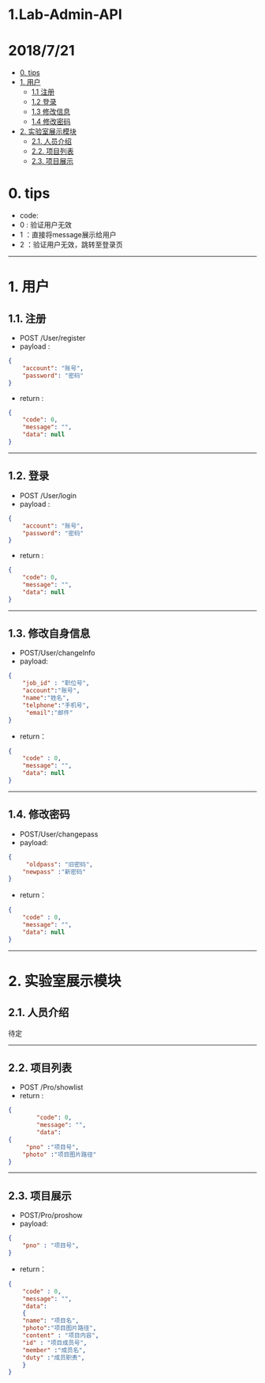 # 1.Lab-Admin-API
# 2018/7/21
<!-- TOC -->

- [0. tips](#0-tips)
- [1. 用户](#1-用户)
  - [1.1 注册](#11-注册)
  - [1.2 登录](#12-登录)
  - [1.3 修改信息](#13-修改自身信息)
  - [1.4 修改密码](#14-修改密码)
- [2. 实验室展示模块](#2-实验室展示模块)
  - [2.1. 人员介绍](#21-人员介绍)
  - [2.2. 项目列表](#22-项目列表)
  - [2.3. 项目展示](#23-项目展示)

<!-- /TOC -->

# 0. tips

- code: 
 - 0 : 验证用户无效  
 - 1 ：直接将message展示给用户  
 - 2 ：验证用户无效，跳转至登录页  
---
# 1. 用户  

## 1.1. 注册

- POST /User/register
- payload :  
```json
{  
    "account": "账号",
    "password": "密码"  
}
```
- return :  

```json
{  
    "code": 0,  
    "message": "",  
    "data": null  
}
```

---
## 1.2. 登录
- POST /User/login  
- payload :  
```json
{  
    "account": "账号",
    "password": "密码"  
}
```
- return :  

```json
{  
    "code": 0,  
    "message": "",  
    "data": null  
}
```

---

## 1.3. 修改自身信息 
- POST/User/changeInfo  
- payload:  
```json
{	  
	"job_id" : "职位号",
	"account":"账号",
	"name":"姓名",
	"telphone":"手机号", 
	 "email":"邮件"  
}
```

- return： 
```json
{  
	"code" : 0,  
	"message": "",  
	"data": null  
}
```

---

## 1.4. 修改密码
- POST/User/changepass 
- payload:  
```json
{	  
	 "oldpass": "旧密码",
	"newpass" :"新密码"
} 
```
- return：  
```json
{  
	"code" : 0,  
	"message": "",  
	"data": null  
}
```

---

# 2. 实验室展示模块  

## 2.1. 人员介绍
待定

---

## 2.2. 项目列表 

- POST /Pro/showlist
- return :  
```json
{  
    	"code": 0,  
    	"message": "",  
    	"data":  
{  
	 "pno" :"项目号",
	"photo" :"项目图片路径"
}
```

---

## 2.3. 项目展示
- POST/Pro/proshow
- payload:  
```json
{	  
	"pno" : "项目号",
} 
```
- return：  
```json
{  
	"code" : 0,  
	"message": "",  
	"data":
	{
	"name": "项目名",
	"photo":"项目图片路径",
	"content" : "项目内容",
	"id" : "项目成员号",
	"member" :"成员名",
	"duty" :"成员职责",
	}
}
```

